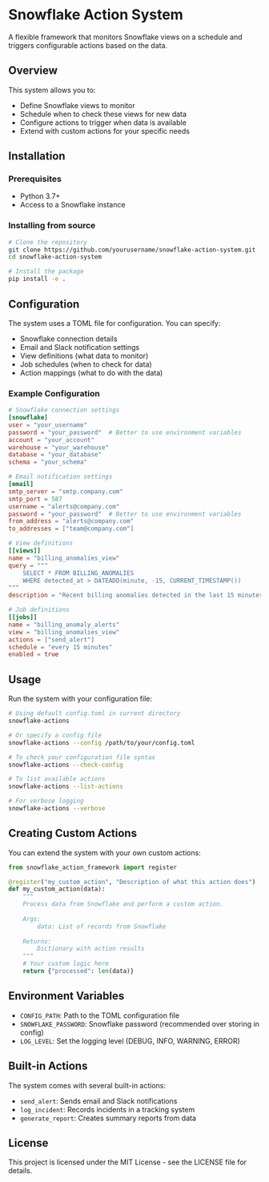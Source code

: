 # Snowflake Action System

A flexible framework that monitors Snowflake views on a schedule and triggers configurable actions based on the data.

## Overview

This system allows you to:
- Define Snowflake views to monitor
- Schedule when to check these views for new data
- Configure actions to trigger when data is available
- Extend with custom actions for your specific needs

## Installation

### Prerequisites

- Python 3.7+
- Access to a Snowflake instance

### Installing from source

```bash
# Clone the repository
git clone https://github.com/yourusername/snowflake-action-system.git
cd snowflake-action-system

# Install the package
pip install -e .
```

## Configuration

The system uses a TOML file for configuration. You can specify:

- Snowflake connection details
- Email and Slack notification settings
- View definitions (what data to monitor)
- Job schedules (when to check for data)
- Action mappings (what to do with the data)

### Example Configuration

```toml
# Snowflake connection settings
[snowflake]
user = "your_username"
password = "your_password"  # Better to use environment variables
account = "your_account"
warehouse = "your_warehouse"
database = "your_database"
schema = "your_schema"

# Email notification settings
[email]
smtp_server = "smtp.company.com"
smtp_port = 587
username = "alerts@company.com"
password = "your_password"  # Better to use environment variables
from_address = "alerts@company.com"
to_addresses = ["team@company.com"]

# View definitions
[[views]]
name = "billing_anomalies_view"
query = """
    SELECT * FROM BILLING_ANOMALIES 
    WHERE detected_at > DATEADD(minute, -15, CURRENT_TIMESTAMP())
"""
description = "Recent billing anomalies detected in the last 15 minutes"

# Job definitions
[[jobs]]
name = "billing_anomaly_alerts"
view = "billing_anomalies_view"
actions = ["send_alert"]
schedule = "every 15 minutes"
enabled = true
```

## Usage

Run the system with your configuration file:

```bash
# Using default config.toml in current directory
snowflake-actions

# Or specify a config file
snowflake-actions --config /path/to/your/config.toml

# To check your configuration file syntax
snowflake-actions --check-config

# To list available actions
snowflake-actions --list-actions

# For verbose logging
snowflake-actions --verbose
```

## Creating Custom Actions

You can extend the system with your own custom actions:

```python
from snowflake_action_framework import register

@register("my_custom_action", "Description of what this action does")
def my_custom_action(data):
    """
    Process data from Snowflake and perform a custom action.
    
    Args:
        data: List of records from Snowflake
        
    Returns:
        Dictionary with action results
    """
    # Your custom logic here
    return {"processed": len(data)}
```

## Environment Variables

- `CONFIG_PATH`: Path to the TOML configuration file
- `SNOWFLAKE_PASSWORD`: Snowflake password (recommended over storing in config)
- `LOG_LEVEL`: Set the logging level (DEBUG, INFO, WARNING, ERROR)

## Built-in Actions

The system comes with several built-in actions:

- `send_alert`: Sends email and Slack notifications
- `log_incident`: Records incidents in a tracking system
- `generate_report`: Creates summary reports from data

## License

This project is licensed under the MIT License - see the LICENSE file for details.
